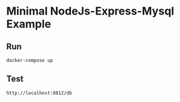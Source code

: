 # Minimal NodeJs-Express-Mysql Example

## Run
    docker-compose up

## Test
    http://localhost:8812/db
